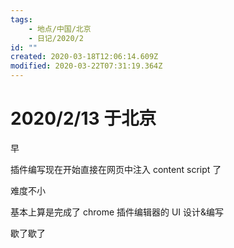 ```yaml
---
tags:
    - 地点/中国/北京
    - 日记/2020/2
id: ""
created: 2020-03-18T12:06:14.609Z
modified: 2020-03-22T07:31:19.364Z
---
```


# 2020/2/13 于北京

<!-- @timer "date":"Thu Feb 13 2020 08:31:38 GMT+0800 (CST)" -->

早

<!-- @timer "date":"Thu Feb 13 2020 15:28:24 GMT+0800 (CST)","duration":"about 7 hours" -->

插件编写现在开始直接在网页中注入 content script 了

<!-- @timer "date":"Thu Feb 13 2020 20:31:50 GMT+0800 (CST)","duration":"about 5 hours" -->

难度不小

<!-- @timer "date":"Thu Feb 13 2020 22:59:23 GMT+0800 (CST)","duration":"about 2 hours" -->

基本上算是完成了 chrome 插件编辑器的 UI 设计&编写

<!-- @timer "date":"Thu Feb 13 2020 23:49:32 GMT+0800 (CST)","duration":"about 1 hour" -->

歇了歇了
